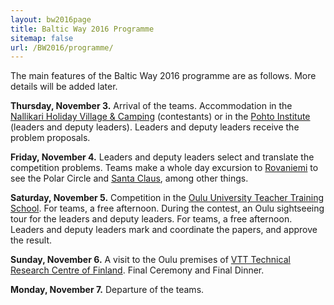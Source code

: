 ```yaml
---
layout: bw2016page
title: Baltic Way 2016 Programme
sitemap: false
url: /BW2016/programme/
---
```


The main features of the Baltic Way 2016 programme are as follows. More details will be added later.

<b>Thursday, November 3.</b> Arrival of the teams. Accommodation in the [Nallikari Holiday Village & Camping](http://nallikari.fi/en/) (contestants) or in the [Pohto Institute](https://www.pohto.fi/index.php?sl=en) (leaders and deputy leaders). Leaders and deputy leaders receive the problem proposals.

<b>Friday, November 4.</b> Leaders and deputy leaders select and translate the competition problems. Teams make a whole day excursion to [Rovaniemi](http://www.visitrovaniemi.fi/) to see the Polar Circle and [Santa Claus](http://www.santaclausvillage.info/), among other things.

<b>Saturday, November 5.</b> Competition in the [Oulu University Teacher Training School](https://norssiportti.oulu.fi/index.php?id=3659&lang_id=1). For teams, a free afternoon. During the contest, an Oulu sightseeing tour for the leaders and deputy leaders. For teams, a free afternoon. Leaders and deputy leaders mark and coordinate the papers, and approve the result.

<b>Sunday, November 6.</b> A visit to the Oulu premises of [VTT Technical Research Centre of Finland](http://www.vttresearch.com/). Final Ceremony and Final Dinner.

<b>Monday, November 7.</b> Departure of the teams.

